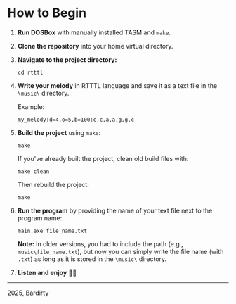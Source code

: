 # How to Begin

1. **Run DOSBox** with manually installed TASM and `make`.

2. **Clone the repository** into your home virtual directory.

3. **Navigate to the project directory:**
   ```
   cd rtttl
   ```

4. **Write your melody** in RTTTL language and save it as a text file in the `\music\` directory.
   
   Example:
   ```
   my_melody:d=4,o=5,b=100:c,c,a,a,g,g,c
   ```

5. **Build the project** using `make`:
   ```
   make
   ```
   
   If you've already built the project, clean old build files with:
   ```
   make clean
   ```
   Then rebuild the project:
   ```
   make
   ```

6. **Run the program** by providing the name of your text file next to the program name:
   ```
   main.exe file_name.txt
   ```
   
   **Note:** In older versions, you had to include the path (e.g., `music\file_name.txt`), but now you can simply write the file name (with `.txt`) as long as it is stored in the `\music\` directory.

7. **Listen and enjoy** 🎵😊

---

2025, Bardirty

